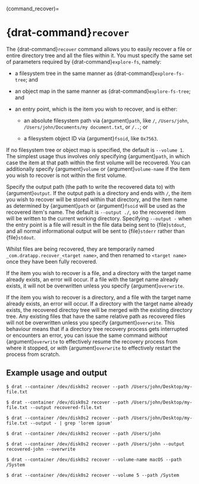 (command_recover)=

# {drat-command}`recover`

The {drat-command}`recover` command allows you to easily recover a file or
entire directory tree and all the files within it. You must specify the same set
of parameters required by {drat-command}`explore-fs`, namely:

- a filesystem tree in the same manner as {drat-command}`explore-fs-tree`; and

- an object map in the same manner as {drat-command}`explore-fs-tree`; and

- an entry point, which is the item you wish to recover, and is either:

  - an absolute filesystem path via {argument}`path`, like `/`,
    `/Users/john`, `/Users/john/Documents/my document.txt`, or `/..`; or

  - a filesystem object ID via {argument}`fsoid`, like `0x7563`.

If no filesystem tree or object map is specified, the default is `--volume 1`.
The simplest usage thus involves only specifying {argument}`path`, in which case
the item at that path within the first volume will be recovered. You can
additionally specify {argument}`volume` or {argument}`volume-name` if the item
you wish to recover is not within the first volume.

Specify the output path (the path to write the recovered data to) with
{argument}`output`. If the output path is a directory and ends with `/`, the
item you wish to recover will be stored within that directory, and the item name
as determined by {argument}`path` or {argument}`fsoid` will be used as the
recovered item's name. The default is `--output ./`, so the recovered item will
be written to the current working directory. Specifying `--output -` when the
entry point is a file will result in the file data being sent to {file}`stdout`,
and all normal informational output will be sent to {file}`stderr` rather than
{file}`stdout`.

Whilst files are being recovered, they are temporarily named
`_com.dratapp.recover_<target name>`, and then renamed to `<target name>` once
they have been fully recovered.

If the item you wish to recover is a file, and a directory with the target name
already exists, an error will occur. If a file with the target name already
exists, it will not be overwritten unless you specify {argument}`overwrite`.

If the item you wish to recover is a directory, and a file with the target name
already exists, an error will occur. If a directory with the target name already
exists, the recovered directoy tree will be merged with the existing directory
tree. Any existing files that have the same relative path as recovered files
will not be overwritten unless you specify {argument}`overwrite`. This behaviour
means that if a directory tree recovery process gets interrupted or encounters
an error, you can issue the same command *without* {argument}`overwrite` to
effectively resume the recovery process from where it stopped, or *with*
{argument}`overwrite` to effectively restart the process from scratch.

## Example usage and output

```
$ drat --container /dev/disk0s2 recover --path /Users/john/Desktop/my-file.txt

$ drat --container /dev/disk0s2 recover --path /Users/john/Desktop/my-file.txt --output recovered-file.txt

$ drat --container /dev/disk0s2 recover --path /Users/john/Desktop/my-file.txt --output - | grep 'lorem ipsum'

$ drat --container /dev/disk0s2 recover --path /Users/john

$ drat --container /dev/disk0s2 recover --path /Users/john --output recovered-john --overwrite

$ drat --container /dev/disk0s2 recover --volume-name macOS --path /System

$ drat --container /dev/disk0s2 recover --volume 5 --path /System
```

```{todo} Provide example output
```